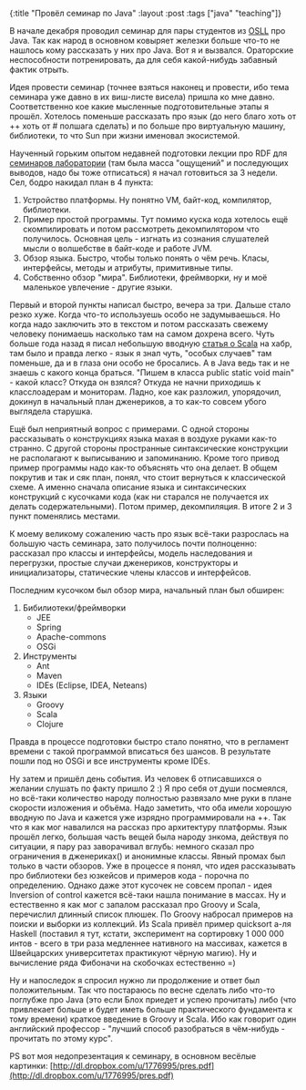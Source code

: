 {:title "Провёл семинар по Java"
 :layout :post
 :tags  ["java" "teaching"]}

 В начале декабря проводил семинар для пары студентов из [OSLL](http://osll.spb.ru/) про Java. Так как народ в основном ковыряет железки больше что-то не нашлось кому рассказать у них про Java. Вот я и вызвался. Ораторские неспособности потренировать, да для себя какой-нибудь забавный фактик отрыть.

Идея провести семинар (точнее взяться наконец и провести, ибо тема семинара уже давно в их виш-листе висела) пришла ко мне давно. Соответственно кое какие мысленные подготовительные этапы я прошёл. Хотелось поменьше рассказать про язык (до него благо хоть от ++ хоть от # полшага сделать) и по больше про виртуальную машину, библиотеки, то что Sun при жизни именовал экосистемой.

Наученный горьким опытом недавней подготовки лекции про RDF для [семинаров лаборатории](http://ailab.ifmo.ru/index.php/ru/events/4-seminars/11-swschool) (там была масса "ощущений" и последующих выводов, надо бы тоже отписаться) я начал готовиться за 3 недели. Сел, бодро накидал план в 4 пункта:

1. Устройство платформы. Ну понятно VM, байт-код, компилятор, библиотеки.
2. Пример простой программы. Тут помимо куска кода хотелось ещё скомпилировать и потом рассмотреть декомпилятором что получилось. Основная цель - изгнать из сознания слушателей мысли о волшебстве в байт-коде и работе JVM.
3. Обзор языка. Быстро, чтобы только понять о чём речь. Класы, интерфейсы, методы и атрибуты, примитивные типы.
4. Собственно обзор "мира". Библиотеки, фреймворки, ну и моё маленькое увлечение - другие языки.

Первый и второй пункты написал быстро, вечера за три. Дальше стало резко хуже. Когда что-то используешь особо не задумываешься. Но когда надо заключить это в текстом и потом рассказать свежему человеку понимаешь насколько там на самом дохрена всего. Чуть больше года назад я писал небольшую вводную [статья о Scala](http://habrahabr.ru/blogs/programming/77750/) на хабр, там было и правда легко - язык я знал чуть, "особых случаев" там поменьше, да и в глаза они особо не бросались. А в Java ведь так и не знаешь с какого конца браться. "Пишем в класса public static void main" - какой класс? Откуда он взялся? Откуда не начни приходишь к класслоадерам и мониторам. Ладно, кое как разложил, упорядочил, докинул в начальный план дженериков, а то как-то совсем убого выглядела старушка.

Ещё был неприятный вопрос с примерами. С одной стороны рассказывать о конструкциях языка махая в воздухе руками как-то странно. С другой стороны пространные синтаксические конструкции не располагают к выписыванию и запоминанию. Кроме того привод пример программы надо как-то объяснять что она делает. В общем покрутив и так и сяк план, понял, что стоит вернуться к классической схеме. А именно сначала описание языка и синтаксических конструкций с кусочками кода (как ни старался не получается их делать содержательными). Потом пример, декомпиляция. В итоге 2 и 3 пункт поменялись местами.

К моему великому сожалению часть про язык всё-таки разрослась на большую часть семинара, зато получилось почти полноценно: рассказал про классы и интерфейсы, модель наследования и перегрузки, простые случаи дженериков, конструкторы и инициализаторы, статические члены классов и интерфейсов.

Последним кусочком был обзор мира, начальный план был обширен:

1. Бибилиотеки/фреймворки
    - JEE
    - Spring
    - Apache-commons
    - OSGi
2. Инструменты
    - Ant
    - Maven
    - IDEs (Eclipse, IDEA, Neteans)
3. Языки
   - Groovy
   - Scala
   - Clojure

Правда в процессе подготовки быстро стало понятно, что в регламент времени с такой программой вписаться без шансов. В результате пошли под но OSGi и все инструменты кроме IDEs.

Ну затем и пришёл день события. Из человек 6 отписавшихся о желании слушать по факту пришло 2 :) Я про себя от души посмеялся, но всё-таки количество народу полностью развязало мне руки в плане скорости изложения и объёма. Надо заметить, что оба имели хорошую вводную по Java и кажется уже изрядно программировали на ++. Так что я как мог навалился на рассказ про архитектуру платформы. Язык прошёл легко, большая часть вещей была народу знкома, действуя по ситуации, я пару раз заворачивал вглубь: немного сказал про ограничения в дженериках(<T extends Iterable>) и анонимные классы. Явный промах был только в части обзоров. Уже в процессе я понял, что идея рассказывать про библиотеки без юзкейсов и примеров кода - порочна по определению. Однако даже этот кусочек не совсем пропал - идея Inversion of control кажется всё-таки нашла понимание в массах. Ну и естественно я как мог с запалом рассказал про Groovy и Scala, перечислил длинный список плюшек. По Groovy набросал примеров на поиски и выборки из коллекций. Из Scala привёл пример quicksort а-ля Haskell (поставил я тут, кстати, эксперимент на сортировку 1 000 000 интов - всего в три раза медленнее нативного на массивах, кажется в Швейцарских университетах практикуют чёрную магию). Ну и вычисление ряда Фибоначи на скобочках естественно =)

Ну и напоследок я спросил нужно ли продолжение и ответ был положительным. Так что постараюсь по весне сделать либо что-то поглубже про Java (это если Блох приедет и успею прочитать) либо (что привлекает больше и будет иметь больше практического фундамента к тому времени) краткое введение в Groovy и Scala. Ибо как говорит один английский профессор - "лучший способ разобраться в чём-нибудь - прочитать по этому курс".

PS вот моя недопрезентация к семинару, в основном весёлые картинки: [http://dl.dropbox.com/u/1776995/pres.pdf](http://dl.dropbox.com/u/1776995/pres.pdf)
